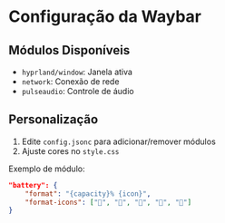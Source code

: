 # Configuração da Waybar

## Módulos Disponíveis
- `hyprland/window`: Janela ativa
- `network`: Conexão de rede
- `pulseaudio`: Controle de áudio

## Personalização
1. Edite `config.jsonc` para adicionar/remover módulos
2. Ajuste cores no `style.css`

Exemplo de módulo:
```json
"battery": {
    "format": "{capacity}% {icon}",
    "format-icons": ["", "", "", "", ""]
}
```